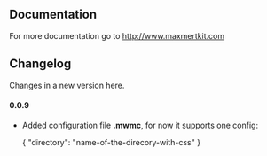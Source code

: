 ## Documentation

For more documentation go to http://www.maxmertkit.com

## Changelog

Changes in a new version here.

#### 0.0.9

  * Added configuration file **.mwmc**, for now it supports one config:

	{
		"directory": "name-of-the-direcory-with-css"
	}